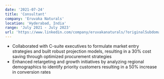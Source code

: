 ```yaml
---
date: '2021-07-24'
title: 'Consultant'
company: 'Eruvaka Naturals'
location: 'Hyderabad, India'
range: 'July 2021 - July 2023'
url: 'https://www.linkedin.com/company/eruvakanaturals/?originalSubdomain=in'
---
```


- Collaborated with C-suite executives to formulate market entry strategies and built robust projection models, resulting in a 30% cost saving through optimized procurement strategies
- Enhanced retargeting and growth initiatives by analyzing regional demographics to identify priority customers resulting in a 50% increase in conversion rates
